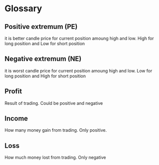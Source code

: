 # Glossary
## Positive extremum (PE)
it is better candle price for current position amoung high and low. High for long position and Low for short position

## Negative extremum (NE)
it is worst candle price for current position amoung high and low. Low for long position and High for short position

## Profit
Result of trading. Could be positive and negative

## Income
How many money gain from trading. 
Only positive.

## Loss
How much money lost from trading.
Only negative